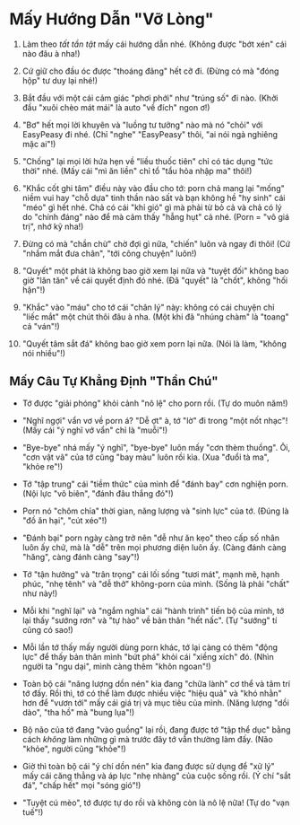 # Mấy Hướng Dẫn "Vỡ Lòng"

1.  Làm theo *tất tần tật* mấy cái hướng dẫn nhé. (Không được "bớt xén" cái nào đâu à nha!)

2.  Cứ giữ cho đầu óc được "thoáng đãng" hết cỡ đi. (Đừng có mà "đóng hộp" tư duy lại nhé!)

3.  Bắt đầu với một cái cảm giác "phơi phới" như "trúng số" đi nào. (Khởi đầu "xuôi chèo mát mái" là auto "về đích" ngon ơ!)

4.  "Bơ" hết mọi lời khuyên và "luồng tư tưởng" nào mà nó "chỏi" với EasyPeasy đi nhé. (Chỉ "nghe" "EasyPeasy" thôi, "ai nói ngả nghiêng mặc ai"!)

5.  "Chống" lại mọi lời hứa hẹn về "liều thuốc tiên" chỉ có tác dụng "tức thời" nhé. (Mấy cái "mì ăn liền" chỉ tổ "tẩu hỏa nhập ma" thôi!)

6.  "Khắc cốt ghi tâm" điều này vào đầu cho tớ: porn chả mang lại "mống" niềm vui hay "chỗ dựa" tinh thần nào sất và bạn không hề "hy sinh" cái "méo" gì hết nhé. Chả có cái "khỉ gió" gì mà phải từ bỏ cả và chả có lý do "chính đáng" nào để mà cảm thấy "hẫng hụt" cả nhé. (Porn = "vô giá trị", nhớ kỹ nha!)

7.  Đừng có mà "chần chừ" chờ đợi gì nữa, "chiến" luôn và ngay đi thôi! (Cứ "nhắm mắt đưa chân", "tới công chuyện" luôn!)

8.  "Quyết" một phát là không bao giờ xem lại nữa và "tuyệt đối" không bao giờ "lăn tăn" về cái quyết định đó nhé. (Đã "quyết" là "chốt", không "hối hận"!)

9.  "Khắc" vào "máu" cho tớ cái "chân lý" này: không có cái chuyện chỉ "liếc mắt" một chút thôi đâu à nha. (Một khi đã "nhúng chàm" là "toang" cả "ván"!)

10. "Quyết tâm sắt đá" không bao giờ xem porn lại nữa. (Nói là làm, "không nói nhiều"!)

## Mấy Câu Tự Khẳng Định "Thần Chú"

*   Tớ được "giải phóng" khỏi cảnh "nô lệ" cho porn rồi. (Tự do muôn năm!)

*   "Nghĩ ngợi" vẩn vơ về porn á? "Dễ ợt" à, tớ "lờ" đi trong "một nốt nhạc"! (Mấy cái "ý nghĩ vớ vẩn" chỉ là "muỗi"!)

*   "Bye-bye" nhá mấy "ý nghĩ", "bye-bye" luôn mấy "cơn thèm thuồng". Ôi, "cơn vật vã" của tớ cũng "bay màu" luôn rồi kìa. (Xua "đuổi tà ma", "khỏe re"!)

*   Tớ "tập trung" cái "tiềm thức" của mình để "đánh bay" cơn nghiện porn. (Nội lực "vô biên", "đánh đâu thắng đó"!)

*   Porn nó "chôm chỉa" thời gian, năng lượng và "sinh lực" của tớ. (Đúng là "đồ ăn hại", "cút xéo"!)

*   "Đánh bại" porn ngày càng trở nên "dễ như ăn kẹo" theo cấp số nhân luôn ấy chứ, mà là "dễ" trên mọi phương diện luôn ấy. (Càng đánh càng "hăng", càng đánh càng "say"!)

*   Tớ "tận hưởng" và "trân trọng" cái lối sống "tươi mát", mạnh mẽ, hạnh phúc, "nhẹ tênh" và "dễ thở" không-porn của mình. (Sống là phải "chất" như này!)

*   Mỗi khi "nghĩ lại" và "ngắm nghía" cái "hành trình" tiến bộ của mình, tớ lại thấy "sướng rơn" và "tự hào" về bản thân "hết nấc". (Tự "sướng" tí cũng có sao!)

*   Mỗi lần tớ thấy mấy người dùng porn khác, tớ lại càng có thêm "động lực" để thấy bản thân mình "bứt phá" khỏi cái "xiềng xích" đó. (Nhìn người ta "ngu dại", mình càng thêm "khôn ngoan"!)

*   Toàn bộ cái "năng lượng dồn nén" kia đang "chữa lành" cơ thể và tâm trí tớ đấy. Rồi thì, tớ có thể làm được nhiều việc "hiệu quả" và "khó nhằn" hơn để "vươn tới" mấy cái giá trị và mục tiêu của mình. (Năng lượng "dồi dào", "tha hồ" mà "bung lụa"!)

*   Bộ não của tớ đang "vào guồng" lại rồi, đang được tớ "tập thể dục" bằng cách *không* làm những gì mà trước đây tớ vẫn thường làm đấy. (Não "khỏe", người cũng "khỏe"!)

*   Giờ thì toàn bộ cái "ý chí dồn nén" kia đang được sử dụng để "xử lý" mấy cái căng thẳng và áp lực "nhẹ nhàng" của cuộc sống rồi. (Ý chí "sắt đá", "chấp hết" mọi "sóng gió"!)

*   "Tuyệt cú mèo", tớ được tự do rồi và không còn là nô lệ nữa! (Tự do "vạn tuế"!)
